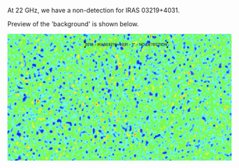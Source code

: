 At 22 GHz, we have a non-detection for IRAS 03219+4031.

Preview of the 'background' is shown below.

![IRAS03219+4031](IRAS03219+4031.png "IRAS03219+4031")

